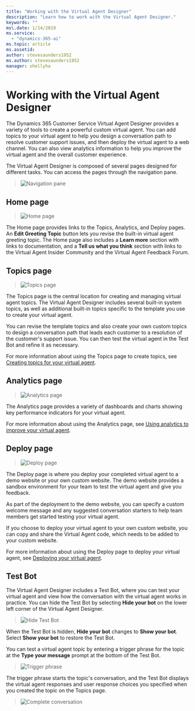 ```yaml
---
title: "Working with the Virtual Agent Designer"
description: "Learn how to work with the Virtual Agent Designer."
keywords: ""
ms\.date: 1/14/2019
ms.service:
  - "dynamics-365-ai"
ms.topic: article
ms.assetid: 
author: stevesaunders1952
ms.author: stevesaunders1952
manager: shellyha
---
```


# Working with the Virtual Agent Designer

The Dynamics 365 Customer Service Virtual Agent Designer provides a variety of tools to create a powerful custom virtual agent. You can add topics to your virtual agent to help you design a conversation path to resolve customer support issues, and then deploy the virtual agent to a web channel. You can also view analytics information to help you improve the virtual agent and the overall customer experience.

The Virtual Agent Designer is composed of several pages designed for different tasks. You can access the pages through the navigation pane.

   > ![Navigation pane](media/nav-pane.png)

## Home page

   > ![Home page](media/open-bot.PNG)

The Home page provides links to the Topics, Analytics, and Deploy pages.  An **Edit Greeting Topic** button lets you revise the built-in virtual agent greeting topic. The Home page also includes a **Learn more** section with links to documentation, and a **Tell us what you think** section with links to the Virtual Agent Insider Community and the Virtual Agent Feedback Forum.

## Topics page

   > ![Topics page](media/topics-page.PNG)

The Topics page is the central location for creating and managing virtual agent topics. The Virtual Agent Designer includes several built-in system topics, as well as additional built-in topics specific to the template you use to create your virtual agent.

You can revise the template topics and also create your own custom topics to design a conversation path that leads each customer to a resolution of the customer's support issue. You can then test the virtual agent in the Test Bot and refine it as necessary.

For more information about using the Topics page to create topics, see [Creating topics for your virtual agent](getting-started-create-topics.md).

## Analytics page

   > ![Analytics page](media/analytics-page.PNG)

The Analytics page provides a variety of dashboards and charts showing key performance indicators for your virtual agent.

For more information about using the Analytics page, see [Using analytics to improve your virtual agent](getting-started-analytics.md).

## Deploy page

   > ![Deploy page](media/deploy-page.PNG)

The Deploy page is where you deploy your completed virtual agent to a demo website or your own custom website. The demo website provides a sandbox environment for your team to test the virtual agent and give you feedback.

As part of the deployment to the demo website, you can specify a custom welcome message and any suggested conversation starters to help team members get started testing your virtual agent.

If you choose to deploy your virtual agent to your own custom website, you can copy and share the Virtual Agent code, which needs to be added to your custom website.

For more information about using the Deploy page to deploy your virtual agent, see [Deploying your virtual agent](getting-started-deploy.md).

## Test Bot

The Virtual Agent Designer includes a Test Bot, where you can test your virtual agent and view how the conversation with the virtual agent works in practice. You can hide the Test Bot by selecting **Hide your bot** on the lower left corner of the Virtual Agent Designer.

   > ![Hide Test Bot](media/hide-test-bot.PNG)

When the Test Bot is hidden, **Hide your bot** changes to **Show your bot**. Select **Show your bot** to restore the Test Bot.

You can test a virtual agent topic by entering a trigger phrase for the topic at the **Type your message** prompt at the bottom of the Test Bot.

   > ![Trigger phrase](media/enter-trigger.PNG)

The trigger phrase starts the topic's conversation, and the Test Bot displays the virtual agent responses and user response choices you specified when you created the topic on the Topics page.

   > ![Complete conversation](media/test-conversation.png)

